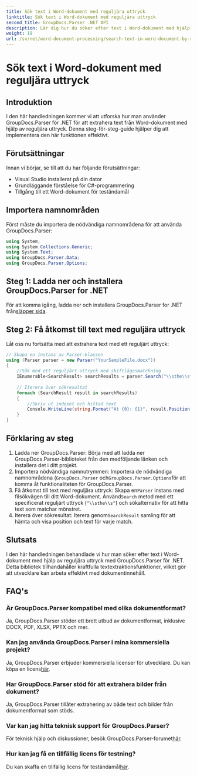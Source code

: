 ```yaml
---
title: Sök text i Word-dokument med reguljära uttryck
linktitle: Sök text i Word-dokument med reguljära uttryck
second_title: GroupDocs.Parser .NET API
description: Lär dig hur du söker efter text i Word-dokument med hjälp av reguljära uttryck med GroupDocs.Parser för .NET. Extrahera specifikt innehåll effektivt.
weight: 19
url: /sv/net/word-document-processing/search-text-in-word-document-by-regular-expression/
---
```


# Sök text i Word-dokument med reguljära uttryck

## Introduktion
I den här handledningen kommer vi att utforska hur man använder GroupDocs.Parser för .NET för att extrahera text från Word-dokument med hjälp av reguljära uttryck. Denna steg-för-steg-guide hjälper dig att implementera den här funktionen effektivt.
## Förutsättningar
Innan vi börjar, se till att du har följande förutsättningar:
- Visual Studio installerat på din dator
- Grundläggande förståelse för C#-programmering
- Tillgång till ett Word-dokument för teständamål

## Importera namnområden
Först måste du importera de nödvändiga namnområdena för att använda GroupDocs.Parser:
```csharp
using System;
using System.Collections.Generic;
using System.Text;
using GroupDocs.Parser.Data;
using GroupDocs.Parser.Options;
```
## Steg 1: Ladda ner och installera GroupDocs.Parser for .NET
 För att komma igång, ladda ner och installera GroupDocs.Parser for .NET från[släpper sida](https://releases.groupdocs.com/parser/net/).
## Steg 2: Få åtkomst till text med reguljära uttryck
Låt oss nu fortsätta med att extrahera text med ett reguljärt uttryck:
```csharp
// Skapa en instans av Parser-klassen
using (Parser parser = new Parser("YourSampleFile.docx"))
{
    //Sök med ett reguljärt uttryck med skiftlägesmatchning
    IEnumerable<SearchResult> searchResults = parser.Search("\\sthe\\s", new SearchOptions(true, false, true));
    
    // Iterera över sökresultat
    foreach (SearchResult result in searchResults)
    {
        //Skriv ut indexet och hittad text
        Console.WriteLine(string.Format("At {0}: {1}", result.Position, result.Text));
    }
}
```
## Förklaring av steg
1. Ladda ner GroupDocs.Parser: Börja med att ladda ner GroupDocs.Parser-biblioteket från den medföljande länken och installera det i ditt projekt.
2. Importera nödvändiga namnutrymmen: Importera de nödvändiga namnområdena (`GroupDocs.Parser` och`GroupDocs.Parser.Options`för att komma åt funktionaliteten för GroupDocs.Parser.
3.  Få åtkomst till text med reguljära uttryck: Skapa en`Parser` instans med filsökvägen till ditt Word-dokument. Använd`Search` metod med ett specificerat reguljärt uttryck (`"\\sthe\\s"`) och sökalternativ för att hitta text som matchar mönstret.
4.  Iterera över sökresultat: Iterera genom`SearchResult` samling för att hämta och visa position och text för varje match.

## Slutsats
I den här handledningen behandlade vi hur man söker efter text i Word-dokument med hjälp av reguljära uttryck med GroupDocs.Parser för .NET. Detta bibliotek tillhandahåller kraftfulla textextraktionsfunktioner, vilket gör att utvecklare kan arbeta effektivt med dokumentinnehåll.

## FAQ's
### Är GroupDocs.Parser kompatibel med olika dokumentformat?
Ja, GroupDocs.Parser stöder ett brett utbud av dokumentformat, inklusive DOCX, PDF, XLSX, PPTX och mer.
### Kan jag använda GroupDocs.Parser i mina kommersiella projekt?
 Ja, GroupDocs.Parser erbjuder kommersiella licenser för utvecklare. Du kan köpa en licens[här](https://purchase.groupdocs.com/buy).
### Har GroupDocs.Parser stöd för att extrahera bilder från dokument?
Ja, GroupDocs.Parser tillåter extrahering av både text och bilder från dokumentformat som stöds.
### Var kan jag hitta teknisk support för GroupDocs.Parser?
 För teknisk hjälp och diskussioner, besök GroupDocs.Parser-forumet[här](https://forum.groupdocs.com/c/parser/17).
### Hur kan jag få en tillfällig licens för testning?
 Du kan skaffa en tillfällig licens för teständamål[här](https://purchase.groupdocs.com/temporary-license/).